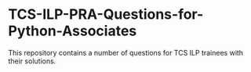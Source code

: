# TCS-ILP-PRA-Questions-for-Python-Associates
This repository contains a number of questions for TCS ILP trainees with their solutions.
